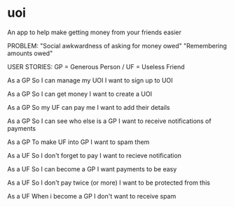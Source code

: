 # uoi
An app to help make getting money from your friends easier

PROBLEM:
"Social awkwardness of asking for money owed"
"Remembering amounts owed"

USER STORIES: 
GP = Generous Person / UF = Useless Friend

As a GP
So I can manage my UOI
I want to sign up to UOI

As a GP
So I can get money
I want to create a UOI

As a GP
So my UF can pay me
I want to add their details

As a GP
So I can see who else is a GP
I want to receive notifications of payments

As a GP
To make UF into GP
I want to spam them

As a UF
So I don't forget to pay
I want to recieve notification

As a UF
So I can become a GP
I want payments to be easy

As a UF
So I don't pay twice (or more)
I want to be protected from this

As a UF
When i become a GP
I don't want to receive spam
